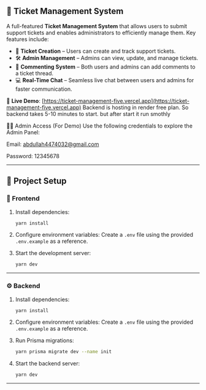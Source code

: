 
## 🎫 Ticket Management System

A full-featured **Ticket Management System** that allows users to submit support tickets and enables administrators to efficiently manage them. Key features include:

* 📝 **Ticket Creation** – Users can create and track support tickets.
* 🛠️ **Admin Management** – Admins can view, update, and manage tickets.
* 💬 **Commenting System** – Both users and admins can add comments to a ticket thread.
* 💻 **Real-Time Chat** – Seamless live chat between users and admins for faster communication.

🔗 **Live Demo**: [https://ticket-management-five.vercel.app](https://ticket-management-five.vercel.app)
Backend is hosting in render free plan. So backend takes 5-10 minutes to start. but after start it run smothly

🧑‍💼 Admin Access (For Demo)
Use the following credentials to explore the Admin Panel:

Email: abdullah4474032@gmail.com

Password: 12345678

---

## 🚀 Project Setup

### 🧩 Frontend

1. Install dependencies:

   ```bash
   yarn install
   ```
2. Configure environment variables:
   Create a `.env` file using the provided `.env.example` as a reference.
3. Start the development server:

   ```bash
   yarn dev
   ```

---

### ⚙️ Backend

1. Install dependencies:

   ```bash
   yarn install
   ```
2. Configure environment variables:
   Create a `.env` file using the provided `.env.example` as a reference.
3. Run Prisma migrations:

   ```bash
   yarn prisma migrate dev --name init
   ```
4. Start the backend server:

   ```bash
   yarn dev
   ```

---

